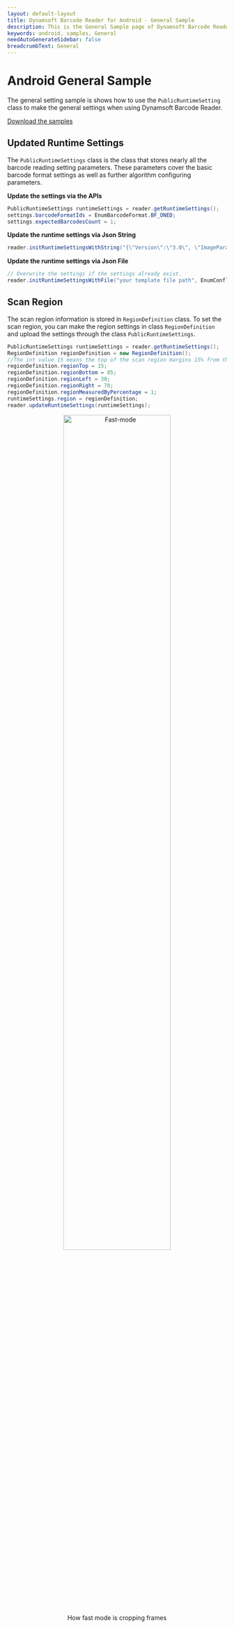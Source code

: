```yaml
---
layout: default-layout
title: Dynamsoft Barcode Reader for Android - General Sample
description: This is the General Sample page of Dynamsoft Barcode Reader for Android SDK.
keywords: android, samples, General
needAutoGenerateSidebar: false
breadcrumbText: General
---
```


# Android General Sample

The general setting sample is shows how to use the `PublicRuntimeSetting` class to make the general settings when using Dynamsoft Barcode Reader.

[Download the samples](#a)

## Updated Runtime Settings

The `PublicRuntimeSettings` class is the class that stores nearly all the barcode reading setting parameters. These parameters cover the basic barcode format settings as well as further algorithm configuring parameters.

**Update the settings via the APIs**

```java
PublicRuntimeSettings runtimeSettings = reader.getRuntimeSettings();
settings.barcodeFormatIds = EnumBarcodeFormat.BF_ONED;
settings.expectedBarcodesCount = 1;
```

**Update the runtime settings via Json String**

```java
reader.initRuntimeSettingsWithString("{\"Version\":\"3.0\", \"ImageParameter\":{\"Name\":\"IP1\", \"BarcodeFormatIds\":[\"BF_QR_CODE\"], \"ExpectedBarcodesCount\":10}}", EnumConflictMode.CM_OVERWRITE);
```

**Update the runtime settings via Json File**

```java
// Overwrite the settings if the settings already exist.
reader.initRuntimeSettingsWithFile("your template file path", EnumConflictMode.CM_OVERWRITE);
```

## Scan Region

The scan region information is stored in `RegionDefinition` class. To set the scan region, you can make the region settings in class `RegionDefinition` and upload the settings through the class `PublicRuntimeSettings`.

```java
PublicRuntimeSettings runtimeSettings = reader.getRuntimeSettings();
RegionDefinition regionDefinition = new RegionDefinition();
//The int value 15 means the top of the scan region margins 15% from the top of screen.
regionDefinition.regionTop = 15;
regionDefinition.regionBottom = 85;
regionDefinition.regionLeft = 30;
regionDefinition.regionRight = 70;
regionDefinition.regionMeasuredByPercentage = 1;
runtimeSettings.region = regionDefinition;
reader.updateRuntimeSettings(runtimeSettings);
```

<div align="center">
    <p><img src="overview/assets/Fast-mode.png" width="70%" alt="Fast-mode"></p>
    <p>How fast mode is cropping frames</p>
</div>
